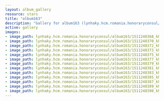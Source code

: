 ```yaml
---
layout: album_gallery
resource: stars
title: "album163"
description: "Gallery for album163 (lynhaky.hcm.romania.honoraryconsul/album163)"
active: gallery
images:
- image_path: lynhaky.hcm.romania.honoraryconsul/album163/1511248368_khoa8940-copy.jpg
- image_path: lynhaky.hcm.romania.honoraryconsul/album163/1511248370_khoa8944-copy.jpg
- image_path: lynhaky.hcm.romania.honoraryconsul/album163/1511248372_khoa8949-copy.jpg
- image_path: lynhaky.hcm.romania.honoraryconsul/album163/1511248373_khoa8950-copy.jpg
- image_path: lynhaky.hcm.romania.honoraryconsul/album163/1511248375_khoa8952-copy.jpg
- image_path: lynhaky.hcm.romania.honoraryconsul/album163/1511248377_khoa8967-copy.jpg
- image_path: lynhaky.hcm.romania.honoraryconsul/album163/1511248379_khoa8972-copy.jpg
- image_path: lynhaky.hcm.romania.honoraryconsul/album163/1511248381_khoa8976-copy.jpg
- image_path: lynhaky.hcm.romania.honoraryconsul/album163/1511248383_khoa8990-copy.jpg
- image_path: lynhaky.hcm.romania.honoraryconsul/album163/1511248385_khoa8992-copy.jpg
- image_path: lynhaky.hcm.romania.honoraryconsul/album163/1511248387_khoa8999-copy.jpg
- image_path: lynhaky.hcm.romania.honoraryconsul/album163/1511248389_khoa9004-copy.jpg
- image_path: lynhaky.hcm.romania.honoraryconsul/album163/1511248390_khoa9011-copy.jpg
---
```

